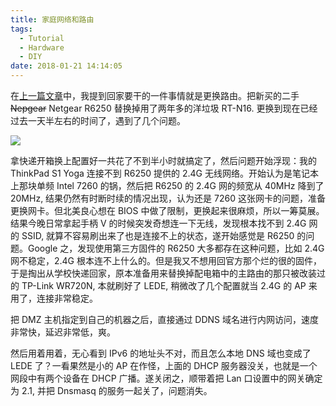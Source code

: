 ```yaml
---
title: 家庭网络和路由
tags:
  - Tutorial
  - Hardware
  - DIY
date: 2018-01-21 14:14:05
---
```



在[上一篇文章](https://blog.xinoassassin.com/2018/01/holiday-0/)中，我提到回家要干的一件事情就是更换路由。把新买的二手<del> Nepgear</del> Netgear R6250 替换掉用了两年多的洋垃圾 RT-N16. 更换到现在已经过去一天半左右的时间了，遇到了几个问题。

![](/images/HomeNetwork.png)

拿快递开箱换上配置好一共花了不到半小时就搞定了，然后问题开始浮现：我的 ThinkPad S1 Yoga 连接不到 R6250 提供的 2.4G 无线网络。开始认为是笔记本上那块单频 Intel 7260 的锅，然后把 R6250 的 2.4G 网的频宽从 40MHz 降到了 20MHz, 结果仍然有时断时续的情况出现，认为还是 7260 这张网卡的问题，准备更换网卡。但北美良心想在 BIOS 中做了限制，更换起来很麻烦，所以一筹莫展。结果今晚日常拿起手柄 V 的时候突发奇想连一下无线，发现根本找不到 2.4G 网的 SSID, 就算不容易刷出来了也是连接不上的状态，遂开始感觉是 R6250 的问题。Google 之，发现使用第三方固件的 R6250 大多都存在这种问题，比如 2.4G 网不稳定，2.4G 根本连不上什么的。但是我又不想用回官方那个烂的很的固件，于是掏出从学校快递回家，原本准备用来替换掉配电箱中的主路由的那只被改装过的 TP-Link WR720N, 本就刷好了 LEDE, 稍微改了几个配置就当 2.4G 的 AP 来用了，连接非常稳定。

把 DMZ 主机指定到自己的机器之后，直接通过 DDNS 域名进行内网访问，速度非常快，延迟非常低，爽。

然后用着用着，无心看到 IPv6 的地址头不对，而且怎么本地 DNS 域也变成了 LEDE 了？一看果然是小的 AP 在作怪，上面的 DHCP 服务器没关，也就是一个网段中有两个设备在 DHCP 广播。遂关闭之，顺带着把 Lan 口设置中的网关确定为 2.1, 并把 Dnsmasq 的服务一起关了，问题消失。
